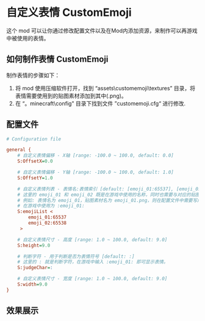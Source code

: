# 自定义表情 CustomEmoji

这个 mod 可以让你通过修改配置文件以及在Mod内添加资源，来制作可以再游戏中被使用的表情。

## 如何制作表情 CustomEmoji

制作表情的步骤如下：

1. 将 mod 使用压缩软件打开，找到 “assets\customemoji\textures” 目录，将表情需要使用到的贴图素材添加到其中(.png)。
2. 在 “。minecraft\config\" 目录下找到文件 ”customemoji.cfg“ 进行修改.

## 配置文件
~~~cfg
# Configuration file

general {
    # 自定义表情偏移 - X轴 [range: -100.0 ~ 100.0, default: 0.0]
    S:OffsetX=0.0

    # 自定义表情偏移 - Y轴 [range: -100.0 ~ 100.0, default: 1.0]
    S:OffsetY=1.0

    # 自定义表情列表 - 表情名:表情索引 [default: [emoji_01:65537], [emoji_02:65538]]
    # 这里的 emoji_01 和 emoji_02 既是在游戏中使用的名称，同时也需要与对应的贴图素材名称保持一致。
    # 例如: 表情名为 emoji_01，贴图素材名为 emoji_01.png，则在配置文件中需要写成 emoji_01:65537。
    # 在游戏中使用为 :emoji_01:
    S:emojiList <
        emoji_01:65537
        emoji_02:65538
     >

    # 自定义表情尺寸 - 高度 [range: 1.0 ~ 100.0, default: 9.0]
    S:height=9.0

    # 判断字符 - 用于判断是否为表情符号 [default: :]
    # 这里的 : 就是判断字符，在游戏中输入 :emoji_01: 即可显示表情。
    S:judgeChar=:

    # 自定义表情尺寸 - 宽度 [range: 1.0 ~ 100.0, default: 9.0]
    S:width=9.0
}
~~~

## 效果展示

